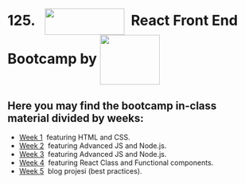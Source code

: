  <h1>125.  &nbsp;
  <img width="160" height="53" align="center" src="https://cdn03.ciceksepeti.com/Themes/Ciceksepeti/Assets/images/logo-new-ciceksepeti.png?v=3.1.1.35259">  &nbsp;React Front End Bootcamp by <img width="120" height="100" align="center" src="https://uploads-ssl.webflow.com/6097e0eca1e87557da031fef/609859a191abe5d64b17fed3_Patika%20logo-p-500.png">
</h1>

## Here you may find the bootcamp in-class material divided by weeks:

- [Week 1](https://github.com/CaglayanYanikoglu/training/tree/main/week-1) &nbsp;featuring HTML and CSS.
- [Week 2](https://github.com/CaglayanYanikoglu/training/tree/main/week-2) &nbsp;featuring Advanced JS and Node.js.
- [Week 3](https://github.com/CaglayanYanikoglu/training/tree/main/week-3) &nbsp;featuring Advanced JS and Node.js.
- [Week 4](https://github.com/CaglayanYanikoglu/training/tree/main/week-4) &nbsp;featuring React Class and Functional components.
- [Week 5](https://github.com/ercumentlacin/react-router-dom-example) &nbsp;blog projesi (best practices).
